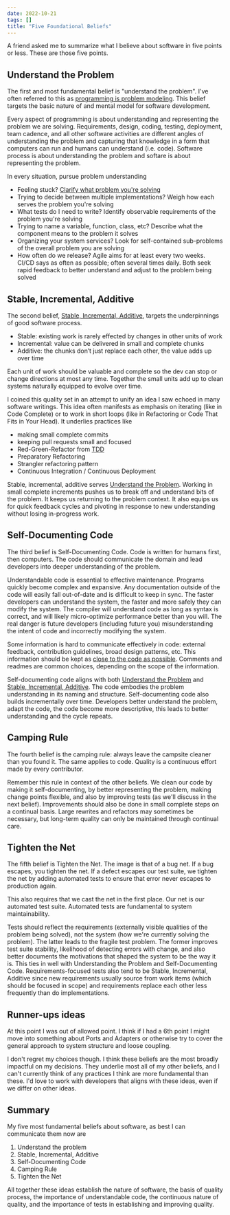 ```yaml
---
date: 2022-10-21
tags: []
title: "Five Foundational Beliefs"
---
```


A friend asked me to summarize what I believe about software in five points or less. These are those five points.
<!--more-->

<!-- TODO: I have a somewhat odd mix of nouns and imperatives. I could also use better analogies for most of the beliefs. -->

## Understand the Problem

<!-- TODO: change to clarify the problem? -->
The first and most fundamental belief is "understand the problem". I've often referred to this as [programming is problem modeling](../posts/2022-02-18-Programming-is-Problem-Modeling.md).
This belief targets the basic nature of and mental model for software development.

Every aspect of programming is about understanding and representing the problem we are solving. Requirements, design, coding, testing, deployment, team cadence, and all other software activities are different angles of understanding the problem and capturing that knowledge in a form that computers can run and humans can understand (i.e. code). Software process is about understanding the problem and softare is about representing the problem.

In every situation, pursue problem understanding
- Feeling stuck? [Clarify what problem you're solving](../posts/Whats-Your-Duck-V2/2022-06-16-0-Intro.md)
- Trying to decide between multiple implementations? Weigh how each serves the problem you're solving
- What tests do I need to write? Identify observable requirements of the problem you're solving
- Trying to name a variable, function, class, etc? Describe what the component means to the problem it solves
- Organizing your system services? Look for self-contained sub-problems of the overall problem you are solving
- How often do we release? Agile aims for at least every two weeks. CI/CD says as often as possible; often several times daily. Both seek rapid feedback to better understand and adjust to the problem being solved

## Stable, Incremental, Additive

The second belief, [Stable, Incremental, Additive](../posts/2022-02-25-Stable-Incremental-Additive.md), targets the underpinnings of good software process. 

- Stable: existing work is rarely effected by changes in other units of work
- Incremental: value can be delivered in small and complete chunks
- Additive: the chunks don’t just replace each other, the value adds up over time

Each unit of work should be valuable and complete so the dev can stop or change directions at most any time. Together the small units add up to clean systems naturally equipped to evolve over time.

I coined this quality set in an attempt to unify an idea I saw echoed in many software writings.
This idea often manifests as emphasis on iterating (like in Code Complete) or to work in short loops (like in Refactoring or Code That Fits in Your Head). It underlies practices like 
- making small complete commits
- keeping pull requests small and focused
- Red-Green-Refactor from [TDD](https://en.wikipedia.org/wiki/Test-driven_development)
- Preparatory Refactoring
- Strangler refactoring pattern
- Continuous Integration / Continuous Deployment

Stable, incremental, additive serves [Understand the Problem](#understand-the-problem). Working in small complete increments pushes us to break off and understand bits of the problem. It keeps us returning to the problem context. It also equips us for quick feedback cycles and pivoting in response to new understanding without losing in-progress work.

## Self-Documenting Code

The third belief is Self-Documenting Code. Code is written for humans first, then computers. The code should communicate the domain and lead developers into deeper understanding of the problem.

Understandable code is essential to effective maintenance. Programs quickly become complex and expansive. Any documentation outside of the code will easily fall out-of-date and is difficult to keep in sync. The faster developers can understand the system, the faster and more safely they can modify the system.
The compiler will understand code as long as syntax is correct, and will likely micro-optimize performance better than you will. The real danger is future developers (including future you) misunderstanding the intent of code and incorrectly modifying the system.

Some information is hard to communicate effectively in code: external feedback, contribution guidelines, broad design patterns, etc. 
This information should be kept as [close to the code as possible](https://spencerfarley.com/2022/03/18/levels-of-developer-documentation/).
Comments and readmes are common choices, depending on the scope of the information.

Self-documenting code aligns with both [Understand the Problem](#understand-the-problem) and [Stable, Incremental, Additive](#stable-incremental-additive). The code embodies the problem understanding in its naming and structure. Self-documenting code also builds incrementally over time. Developers better understand the problem, adapt the code, the code become more descriptive, this leads to better understanding and the cycle repeats. 

## Camping Rule

The fourth belief is the camping rule: always leave the campsite cleaner than you found it. The same applies to code. Quality is a continuous effort made by every contributor.

Remember this rule in context of the other beliefs. We clean our code by making it self-documenting, by better representing the problem, making change points flexible, and also by improving tests (as we'll discuss in the next belief). 
Improvements should also be done in small complete steps on a continual basis. Large rewrites and refactors may sometimes be necessary, but long-term quality can only be maintained through continual care.

## Tighten the Net
<!--TODO: maybe change this to testing is design-->

The fifth belief is Tighten the Net. The image is that of a bug net. If a bug escapes, you tighten the net. If a defect escapes our test suite, we tighten the net by adding automated tests to ensure that error never escapes to production again.

This also requires that we cast the net in the first place. Our net is our automated test suite. Automated tests are fundamental to system maintainability.

Tests should reflect the requirements (externally visible qualities of the problem being solved), not the system (how we're currently solving the problem).
The latter leads to the fragile test problem. The former improves test suite stability, likelihood of detecting errors with change, and also better documents the motivations
that shaped the system to be the way it is. This ties in well with Understanding the Problem and Self-Documenting Code. Requirements-focused tests also tend to be Stable, Incremental, Additive since new requirements usually source from work items (which should be focused in scope) and requirements replace each other less frequently than do implementations.

## Runner-ups ideas

At this point I was out of allowed point. I think if I had a 6th point I might move into something about Ports and Adapters or otherwise try to cover the general approach to system structure and loose coupling.

I don't regret my choices though. I think these beliefs are the most broadly impactful on my decisions. They underlie most all of my other beliefs, and I can't currently think of any practices I think are more fundamental than these. I'd love to work with developers that aligns with these ideas, even if we differ on other ideas.
<!-- find it interesting that, as much as I love design and architecture, no principles of either made it into my most fundamental ideas of software. -->

## Summary

My five most fundamental beliefs about software, as best I can communicate them now are
1. Understand the problem
2. Stable, Incremental, Additive
3. Self-Documenting Code
4. Camping Rule
5. Tighten the Net

All together these ideas establish the nature of software, the basis of quality process, the importance of understandable code, the continuous nature of quality, and the importance of tests in establishing and improving quality.

